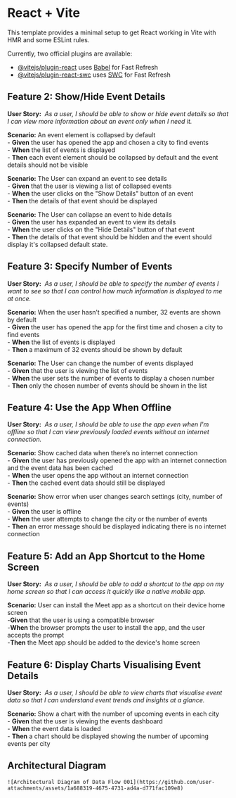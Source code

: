 # React + Vite

This template provides a minimal setup to get React working in Vite with HMR and some ESLint rules.

Currently, two official plugins are available:

- [@vitejs/plugin-react](https://github.com/vitejs/vite-plugin-react/blob/main/packages/plugin-react/README.md) uses [Babel](https://babeljs.io/) for Fast Refresh
- [@vitejs/plugin-react-swc](https://github.com/vitejs/vite-plugin-react-swc) uses [SWC](https://swc.rs/) for Fast Refresh

## Feature 2: Show/Hide Event Details
**User Story:** * As a user, I should be able to show or hide event details so that I can view more information about an event only when I need it.*  

  **Scenario:** An event element is collapsed by default  
    - **Given** the user has opened the app and chosen a city to find events  
    - **When** the list of events is displayed  
    - **Then** each event element should be collapsed by default and the event details should	not be visible  

  **Scenario:** The User can expand an event to see details  
    - **Given** that the user is viewing a list of collapsed events  
    - **When** the user clicks on the "Show Details" button of an event  
    - **Then** the details of that event should be displayed  

  **Scenario:** The User can collapse an event to hide details  
    - **Given** the user has expanded an event to view its details  
    - **When** the user clicks on the "Hide Details" button of that event  
    - **Then** the details of that event should be hidden and the event should display it's collapsed default state.  


## Feature 3: Specify Number of Events
**User Story:**  *As a user, I should be able to specify the number of events I want to see so that I can control how much information is displayed to me at once.*  

  **Scenario:** When the user hasn’t specified a number, 32 events are shown by default  
    - **Given** the user has opened the app for the first time and chosen a city to find events  
    - **When** the list of events is displayed  
    - **Then** a maximum of 32 events should be shown by default  

  **Scenario:** The User can change the number of events displayed  
    - **Given** that the user is viewing the list of events  
    - **When** the user sets the number of events to display a chosen number  
    - **Then** only the chosen number of events should be shown in the list  


## Feature 4: Use the App When Offline
**User Story:** * As a user, I should be able to use the app even when I'm offline so that I can view previously loaded events without an internet connection.*  

  **Scenario:** Show cached data when there’s no internet connection  
    - **Given** the user has previously opened the app with an internet connection
    and the event data has been cached  
    - **When** the user opens the app without an internet connection  
    - **Then** the cached event data should still be displayed  

  **Scenario:** Show error when user changes search settings (city, number of events)  
    - **Given** the user is offline  
    - **When** the user attempts to change the city or the number of events  
    - **Then** an error message should be displayed indicating there is no internet connection  

## Feature 5: Add an App Shortcut to the Home Screen
**User Story:** * As a user, I should be able to add a shortcut to the app on my home screen so that I can access it quickly like a native mobile app.*  

  **Scenario:** User can install the Meet app as a shortcut on their device home screen  
    -**Given** that the user is using a compatible browser  
    -**When** the browser prompts the user to install the app, and the user accepts the prompt  
    -**Then** the Meet app should be added to the device's home screen  

## Feature 6: Display Charts Visualising Event Details
**User Story:**  *As a user, I should be able to view charts that visualise event data so that I can understand event trends and insights at a glance.*  

  **Scenario:** Show a chart with the number of upcoming events in each city  
    - **Given** that the user is viewing the events dashboard  
    - **When** the event data is loaded  
    - **Then** a chart should be displayed showing the number of upcoming events per city  

## Architectural Diagram
    
    ![Architectural Diagram of Data Flow 001](https://github.com/user-attachments/assets/1a688319-4675-4731-ad4a-d771fac109e8)


